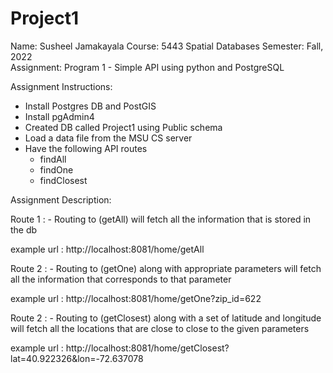 # Project1
Name: 		Susheel Jamakayala
Course:		5443 Spatial Databases
Semester:	Fall, 2022	
Assignment:	Program 1 - Simple API using python and PostgreSQL


Assignment Instructions:

  - Install Postgres DB and PostGIS
  - Install pgAdmin4
  - Created DB called Project1 using Public schema
  - Load a data file from the MSU CS server
  - Have the following API routes
    - findAll
    - findOne
    - findClosest

Assignment Description:

Route 1 :
	- Routing to (getAll) will fetch all the information that is stored in the db 
	
example url : http://localhost:8081/home/getAll

Route 2 :
	- Routing to (getOne) along with appropriate parameters will fetch all the information that corresponds to that parameter 

example url :  http://localhost:8081/home/getOne?zip_id=622


Route 2 :
	- Routing to (getClosest) along with a set of latitude and longitude will fetch all the locations that are close to 
	  close to the given parameters
		

example url :  http://localhost:8081/home/getClosest?lat=40.922326&lon=-72.637078
